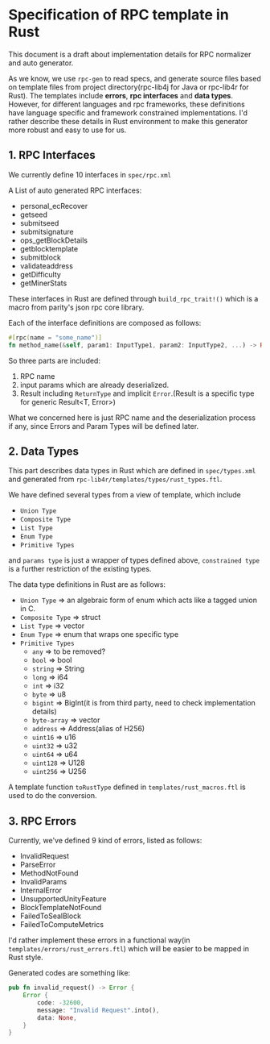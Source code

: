 # Specification of RPC template in Rust

This document is a draft about implementation details for RPC normalizer and auto generator.

As we know, we use `rpc-gen` to read specs, and generate source files based on template files from project directory(rpc-lib4j for Java or rpc-lib4r for Rust).
The templates include **errors**, **rpc interfaces** and **data types**. However, for different languages and rpc frameworks, these definitions have language specific and framework constrained implementations.
I'd rather describe these details in Rust environment to make this generator more robust and easy to use for us.

## 1. RPC Interfaces

We currently define 10 interfaces in `spec/rpc.xml`

A List of auto generated RPC interfaces:

- personal_ecRecover
- getseed
- submitseed
- submitsignature
- ops_getBlockDetails
- getblocktemplate
- submitblock
- validateaddress
- getDifficulty
- getMinerStats

These interfaces in Rust are defined through `build_rpc_trait!()` which is a macro from parity's json rpc core library.

Each of the interface definitions are composed as follows:

```Rust
#[rpc(name = "some_name")]
fn method_name(&self, param1: InputType1, param2: InputType2, ...) -> Result<ReturnType>;
```

So three parts are included:

1. RPC name
2. input params which are already deserialized.
3. Result including `ReturnType` and implicit `Error`.(Result<ReturnType> is a specific type for generic Result<T, Error>)

What we concerned here is just RPC name and the deserialization process if any, since Errors and Param Types will be defined later.

## 2. Data Types

This part describes data types in Rust which are defined in `spec/types.xml` and generated from `rpc-lib4r/templates/types/rust_types.ftl`.

We have defined several types from a view of template, which include 

- `Union Type`
- `Composite Type`
- `List Type`
- `Enum Type`
- `Primitive Types`

and `params type` is just a wrapper of types defined above, `constrained type` is a further restriction of the existing types.

The data type definitions in Rust are as follows:

- `Union Type` => an algebraic form of enum which acts like a tagged union in C.
- `Composite Type` => struct
- `List Type` => vector
- `Enum Type` => enum that wraps one specific type
- `Primitive Types`
    - `any` => to be removed?
    - `bool` => bool
    - `string` => String
    - `long` => i64
    - `int` => i32
    - `byte` => u8
    - `bigint` => BigInt(it is from third party, need to check implementation details)
    - `byte-array` => vector<u8>
    - `address` => Address(alias of H256)
    - `uint16` => u16
    - `uint32` => u32
    - `uint64` => u64
    - `uint128` => U128
    - `uint256` => U256

A template function `toRustType` defined in `templates/rust_macros.ftl` is used to do the conversion.

## 3. RPC Errors

Currently, we've defined 9 kind of errors, listed as follows:

- InvalidRequest
- ParseError
- MethodNotFound
- InvalidParams
- InternalError
- UnsupportedUnityFeature
- BlockTemplateNotFound
- FailedToSealBlock
- FailedToComputeMetrics

I'd rather implement these errors in a functional way(in `templates/errors/rust_errors.ftl`) which will be easier to be mapped in Rust style.

Generated codes are something like:

```Rust
pub fn invalid_request() -> Error {
    Error {
        code: -32600,
        message: "Invalid Request".into(),
        data: None,
    }
}
```